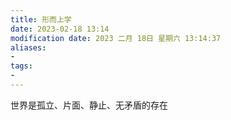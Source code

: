 ```yaml
---
title: 形而上学
date: 2023-02-18 13:14
modification date: 2023 二月 18日 星期六 13:14:37
aliases: 
- 
tags: 
- 
---
```


世界是孤立、片面、静止、无矛盾的存在